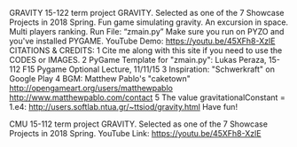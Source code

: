 GRAVITY
15-122 term project GRAVITY. Selected as one of the 7 Showcase Projects in 2018 Spring. Fun game simulating gravity. An excursion in space. Multi players ranking.
Run File: “zmain.py” Make sure you run on PYZO and you've installed PYGAME. YouTube Demo: https://youtu.be/45XFh8-XzlE
CITATIONS & CREDITS:
	1	Cite me along with this site if you need to use the CODES or IMAGES.
	2	PyGame Template for "zmain.py": Lukas Peraza, 15-112 F15 Pygame Optional Lecture, 11/11/15
	3	Inspiration: "Schwerkraft" on Google Play
	4	BGM: Matthew Pablo's "caketown" http://opengameart.org/users/matthewpablo http://www.matthewpablo.com/contact
	5	The value gravitationalConstant = 1.e4: http://users.softlab.ntua.gr/~ttsiod/gravity.html
Have fun!



CMU 15-112 term project GRAVITY. Selected as one of the 7 Showcase Projects in 2018 Spring. YouTube Link: https://youtu.be/45XFh8-XzlE

